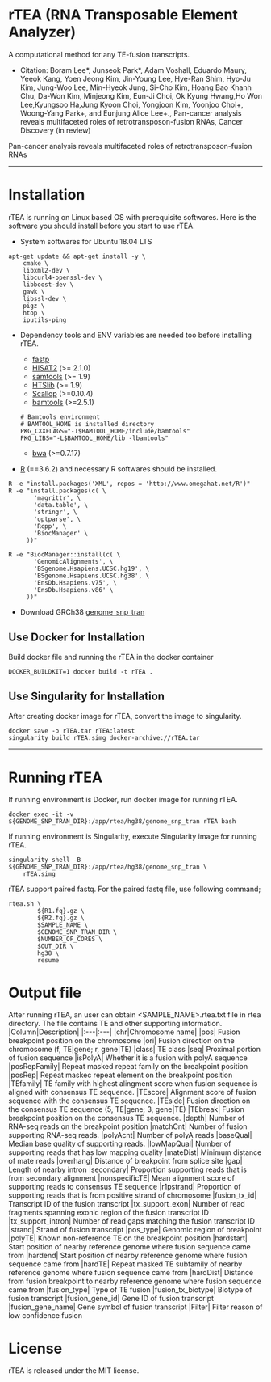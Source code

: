 # rTEA (RNA Transposable Element Analyzer)

A computational method for any TE-fusion transcripts.
* Citation: Boram Lee*, Junseok Park*, Adam Voshall, Eduardo Maury, Yeeok Kang, Yoen Jeong Kim, Jin-Young Lee, Hye-Ran Shim, Hyo-Ju Kim, Jung-Woo Lee, Min-Hyeok Jung, Si-Cho Kim, Hoang Bao Khanh Chu, Da-Won Kim, Minjeong Kim, Eun-Ji Choi, Ok Kyung Hwang,Ho Won Lee,Kyungsoo Ha,Jung Kyoon Choi, Yongjoon Kim, Yoonjoo Choi+, Woong-Yang Park+, and Eunjung Alice Lee+., Pan-cancer analysis reveals multifaceted roles of retrotransposon-fusion RNAs, Cancer Discovery (in review)

Pan-cancer analysis reveals multifaceted roles of retrotransposon-fusion RNAs

---


# Installation
rTEA is running on Linux based OS with prerequisite softwares. Here is the software you should install before you start to use rTEA.

* System softwares for Ubuntu 18.04 LTS
```
apt-get update && apt-get install -y \
    cmake \
    libxml2-dev \
    libcurl4-openssl-dev \
    libboost-dev \
    gawk \
    libssl-dev \
    pigz \
    htop \
    iputils-ping
```

* Dependency tools and ENV variables are needed too before installing rTEA.

  * [fastp]( http://opengene.org/fastp/fastp)
  * [HISAT2](http://opengene.org/fastp/fastp) (>= 2.1.0)
  * [samtools](https://github.com/samtools/samtools/releases/download/1.9/samtools-1.9.tar.bz2) (>= 1.9)
  * [HTSlib](https://github.com/samtools/htslib/releases/download/1.9/htslib-1.9.tar.bz2) (>= 1.9)
  * [Scallop](https://github.com/Kingsford-Group/scallop/releases/download/v0.10.4/scallop-0.10.4_linux_x86_64.tar.gz) (>=0.10.4)
  * [bamtools](https://github.com/pezmaster31/bamtools/archive/v2.5.1.tar.gz) (>=2.5.1)
  ```
  # Bamtools environment
  # BAMTOOL_HOME is installed directory
  PKG_CXXFLAGS="-I$BAMTOOL_HOME/include/bamtools"
  PKG_LIBS="-L$BAMTOOL_HOME/lib -lbamtools"
  ```
  * [bwa](https://github.com/lh3/bwa/releases/download/v0.7.17/bwa-0.7.17.tar.bz2) (>=0.7.17)

* [R](https://cran.r-project.org/) (==3.6.2) and necessary R softwares should be installed.
```
R -e "install.packages('XML', repos = 'http://www.omegahat.net/R')"
R -e "install.packages(c( \
       'magrittr', \
       'data.table', \
       'stringr', \
       'optparse', \
       'Rcpp', \
       'BiocManager' \
     ))"

R -e "BiocManager::install(c( \
       'GenomicAlignments', \
       'BSgenome.Hsapiens.UCSC.hg19', \
       'BSgenome.Hsapiens.UCSC.hg38', \
       'EnsDb.Hsapiens.v75', \
       'EnsDb.Hsapiens.v86' \
     ))"
```
* Download GRCh38 [genome_snp_tran](https://genome-idx.s3.amazonaws.com/hisat/grch38_snptran.tar.gz)


## Use Docker for Installation
Build docker file and running the rTEA in the docker container
```
DOCKER_BUILDKIT=1 docker build -t rTEA .
```

## Use Singularity for Installation
After creating docker image for rTEA, convert the image to singularity.

```
docker save -o rTEA.tar rTEA:latest
singularity build rTEA.simg docker-archive://rTEA.tar
```

---

# Running rTEA
If running environment is Docker, run docker image for running rTEA.
```
docker exec -it -v ${GENOME_SNP_TRAN_DIR}:/app/rtea/hg38/genome_snp_tran rTEA bash
```
If running environment is Singularity, execute Singularity image for running rTEA.
```
singularity shell -B ${GENOME_SNP_TRAN_DIR}:/app/rtea/hg38/genome_snp_tran \
    rTEA.simg
```

rTEA support paired fastq.
For the paired fastq file, use following command;
```
rtea.sh \
        ${R1.fq}.gz \
        ${R2.fq}.gz \
        $SAMPLE_NAME \
        $GENOME_SNP_TRAN_DIR \
        $NUMBER_OF_CORES \
        $OUT_DIR \
        hg38 \
        resume
```

# Output file
After running rTEA, an user can obtain <SAMPLE_NAME>.rtea.txt file in rtea directory. The file contains TE and other supporting information.
|Column|Description|
|:---|:---|
|chr|Chromosome name|
|pos| Fusion breakpoint position on the chromosome
|ori| Fusion direction on the chromosome (f, TE|gene; r, gene|TE)
|class| TE class
|seq| Proximal portion of fusion sequence
|isPolyA| Whether it is a fusion with polyA sequence
|posRepFamily| Repeat masked repeat family on the breakpoint position
|posRep| Repeat maskec repeat element on the breakpoint position
|TEfamily| TE family with highest alingment score when fusion sequence is aligned with consensus TE sequence.
|TEscore| Alignment score of fusion sequence with the consensus TE sequence.
|TEside| Fusion direction on the consensus TE sequence (5, TE|gene; 3, gene|TE)
|TEbreak| Fusion breakpoint position on the consensus TE sequence.
|depth| Number of RNA-seq reads on the breakpoint position
|matchCnt| Number of fusion supporting RNA-seq reads.
|polyAcnt| Number of polyA reads
|baseQual| Median base quality of supporting reads.
|lowMapQual| Number of supporting reads that has low mapping quality
|mateDist| Minimum distance of mate reads
|overhang| Distance of breakpoint from splice site
|gap| Length of nearby intron
|secondary| Proportion supporting reads that is from secondary alignment
|nonspecificTE| Mean alignment score of supporting reads to consensus TE sequence
|r1pstrand| Proportion of supporting reads that is from positive strand of chromosome
|fusion_tx_id| Transcript ID of the fusion transcript
|tx_support_exon| Number of read fragments spanning exonic region of the fusion transcript ID
|tx_support_intron| Number of read gaps matching the fusion transcript ID
|strand| Strand of fusion transcript
|pos_type| Genomic region of breakpoint
|polyTE| Known non-reference TE on the breakpoint position
|hardstart| Start position of nearby reference genome where fusion sequence came from
|hardend| Start position of nearby reference genome where fusion sequence came from
|hardTE| Repeat masked TE subfamily of nearby reference genome where fusion sequence came from
|hardDist| Distance from fusion breakpoint to nearby reference genome where fusion sequence came from
|fusion_type| Type of TE fusion
|fusion_tx_biotype| Biotype of fusion transcript
|fusion_gene_id| Gene ID of fusion transcript
|fusion_gene_name| Gene symbol of fusion transcript
|Filter| Filter reason of low confidence fusion


# License
rTEA is released under the MIT license.
